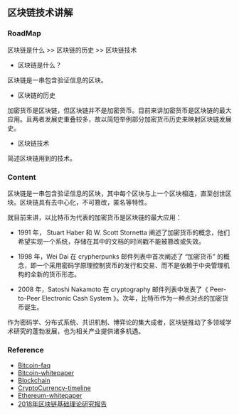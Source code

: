 ## 区块链技术讲解

### RoadMap

区块链是什么 >> 区块链的历史 >> 区块链技术
 
+ 区块链是什么？

区块链是一串包含验证信息的区块。

+ 区块链的历史

加密货币是区块链，但区块链并不是加密货币。目前来讲加密货币是区块链的最大应用。且两者发展史重叠较多，故以简短举例部分加密货币历史来映射区块链发展史。

+ 区块链技术

简述区块链用到的技术。


### Content


区块链是一串包含验证信息的区块，其中每个区块与上一个区块相连，直至创世区块。区块链具有去中心化，不可篡改，匿名等特性。

就目前来讲，以比特币为代表的加密货币是区块链的最大应用：

+ 1991 年， Stuart Haber 和 W. Scott Stornetta 阐述了加密货币的概念，他们希望实现一个系统，存储在其中的文档的时间戳不能被篡改或失效。

+ 1998 年，Wei Dai 在 crypherpunks 邮件列表中首次阐述了 “加密货币” 的概念，即一个采用密码学原理控制货币的发行和交易、而不是依赖于中央管理机构的全新的货币形态。

+ 2008 年，Satoshi Nakamoto 在 cryptography 邮件列表中发表了《 Peer-to-Peer Electronic Cash System 》。次年，比特币作为一种点对点的加密货币诞生。

作为密码学、分布式系统、共识机制、博弈论的集大成者，区块链推动了多领域学术研究的蓬勃发展，也为相关产业提供诸多机遇。

### Reference

+ [Bitcoin-faq](https://bitcoin.org/zh_CN/faq)
+ [Bitcoin-whitepaper](https://bitcoin.org/bitcoin.pdf)
+ [Blockchain](https://en.wikipedia.org/wiki/Blockchain)
+ [CryptoCurrency-timeline](https://www.grantthornton.global/globalassets/1.-member-firms/global/insights/blockchain-hub/blockchain-timeline_final.pdf)
+ [Ethereum-whitepaper](https://github.com/ethereum/wiki/wiki/White-Paper)
+ [2018年区块链基础理论研究报告](https://www.jinse.com/blockchain/187081.html)

